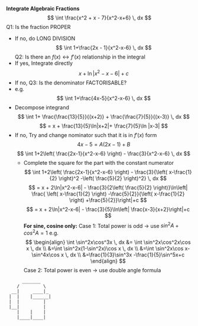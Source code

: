 **Integrate Algebraic Fractions**
$$
\int \frac{x^2 + x - 7}{x^2-x+6} \, dx 
$$
Q1: Is the fraction PROPER
- If no, do LONG DIVISION
$$
\int 1+\frac{2x - 1}{x^2-x-6} \, dx 
$$
Q2: Is there an $f(x) \longleftrightarrow f'(x)$ relationship in the integral
- If yes, Integrate directly
$$
x+\ln |x^2-x-6| +c
$$
- If no,
Q3: Is the denominator FACTORISABLE?
- e.g.
$$
\int 1+\frac{4x-5}{x^2-x-6} \, dx 
$$
- Decompose integrand
$$
\int 1+ \frac{\frac{13}{5}}{(x+2)} + \frac{\frac{7}{5}}{(x-3)} \, dx 
$$
$$
= x + \frac{13}{5}\ln|x+2|+ \frac{7}{5}\ln |x-3|
$$
- If no,
  Try and change nominator such that it is in $f'(x)$ form
  $$
  4x-5 = A(2x-1) + B
  $$
  $$
  \int 1+2\left( \frac{2x-1}{x^2-x-6} \right) - \frac{3}{x^2-x-6} \, dx 
  $$
  - Complete the square for the part with the constant numerator
$$
\int 1+2\left( \frac{2x-1}{x^2-x-6}  \right) - \frac{3}{\left( x-\frac{1}{2} \right)^2 -\left( \frac{5}{2} \right)^2} \, dx 
$$
$$
= x + 2\ln|x^2-x-6| - \frac{3}{2\left( \frac{5}{2} \right)}\ln\left| \frac{  \left( x-\frac{1}{2} \right) -\frac{5}{2}}{\left( x-\frac{1}{2} \right) +\frac{5}{2}}\right|+c
$$
$$
= x + 2\ln|x^2-x-6| - \frac{3}{5}\ln\left| \frac{x-3}{x+2}\right|+c
$$
**For sine, cosine only:** 
Case 1: Total power is odd → use $sin^2 A + cos^2A = 1$
e.g.
$$
\begin{align}
\int \sin^2x\cos^3x \, dx &= \int \sin^2x\cos^2x\cos x \, dx  \\
&=\int \sin^2x(1-\sin^2x)\cos x \, dx  \\
&=\int \sin^2x\cos x-\sin^4x\cos x \, dx  \\
&=\frac{1}{3}\sin^3x -\frac{1}{5}\sin^5x+c
\end{align}
$$
Case 2: Total power is even → use double angle formula

```
	  _______
	/         \
  __|     ____|_
 |  |    |______|
 |  |         |
 |__|         |
	|    |    |
	|____|____|

```

